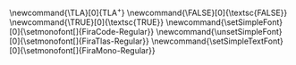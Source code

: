 \newcommand{\TLA}[0]{TLA$^+$}
\newcommand{\FALSE}[0]{\textsc{FALSE}}
\newcommand{\TRUE}[0]{\textsc{TRUE}}
\newcommand{\setSimpleFont}[0]{\setmonofont[]{FiraCode-Regular}}
\newcommand{\unsetSimpleFont}[0]{\setmonofont[]{FiraTlas-Regular}}
\newcommand{\setSimpleTextFont}[0]{\setmonofont[]{FiraMono-Regular}}
